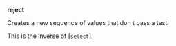 **reject**

Creates a new sequence of values that don t pass a test.

This is the inverse of [`select`].

